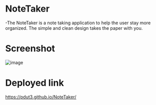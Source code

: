 # NoteTaker
-The NoteTaker is a note taking application to help the user stay more organized. The simple and clean design takes the paper with you.


# Screenshot
![image](https://github.com/Pdut3/NoteTaker/assets/115908348/5cb5d832-d29e-4204-9288-a7f2be3363f8)

# Deployed link
https://pdut3.github.io/NoteTaker/
